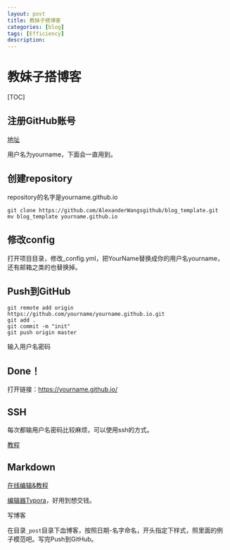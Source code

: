 ```yaml
---
layout: post
title: 教妹子搭博客
categories: [blog]
tags: [Efficiency]
description: 
---
```


# 教妹子搭博客

[TOC]

## 注册GitHub账号

[地址](https://github.com/)

用户名为yourname，下面会一直用到。

## 创建repository

repository的名字是yourname.github.io

```
git clone https://github.com/AlexanderWangsgithub/blog_template.git
mv blog_template yourname.github.io
```

## 修改config

打开项目目录，修改_config.yml，把YourName替换成你的用户名yourname，还有邮箱之类的也替换掉。

## Push到GitHub

```
git remote add origin https://github.com/yourname/yourname.github.io.git
git add .
git commit -m "init"
git push origin master
```

输入用户名密码

## Done！

打开链接：https://yourname.github.io/

## SSH

每次都输用户名密码比较麻烦，可以使用ssh的方式。

[教程](https://alexanderwangsgithub.github.io/blog/GitLab_and_GitHub_store_SSHKey.html)

## Markdown

[在线编辑&教程](https://maxiang.io/)

[编辑器Typora](https://typora.io/)，好用到想交钱。

写博客

在目录`_post`目录下血博客，按照日期-名字命名，开头指定下样式，照里面的例子模范吧。写完Push到GitHub。



